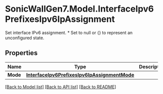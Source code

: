 # SonicWallGen7.Model.InterfaceIpv6PrefixesIpv6IpAssignment
Set interface IPv6 assignment. * Set to null or {} to represent  an unconfigured state.

## Properties

Name | Type | Description | Notes
------------ | ------------- | ------------- | -------------
**Mode** | [**InterfaceIpv6PrefixesIpv6IpAssignmentMode**](InterfaceIpv6PrefixesIpv6IpAssignmentMode.md) |  | [optional] 

[[Back to Model list]](../README.md#documentation-for-models) [[Back to API list]](../README.md#documentation-for-api-endpoints) [[Back to README]](../README.md)

